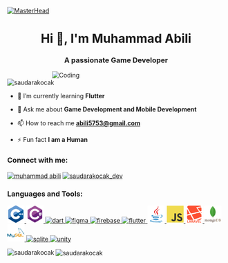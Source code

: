 [![MasterHead](https://i.imgur.com/OE3QUqv.gif)](https://rishavchanda.io)




<h1 align="center">Hi 👋, I'm Muhammad Abili</h1>
<h3 align="center">A passionate Game Developer</h3>
<img align="right" alt="Coding" width="400" src="https://media2.giphy.com/media/3o7qE1YN7aBOFPRw8E/giphy.gif?cid=ecf05e47rk1p690cg206wplq48rqjh1834lv3r3o2c6z4pws&ep=v1_gifs_search&rid=giphy.gif&ct=g">

<p align="left"> <img src="https://komarev.com/ghpvc/?username=saudarakocak&label=Profile%20views&color=0e75b6&style=flat" alt="saudarakocak" /> </p>

- 🌱 I’m currently learning **Flutter**

- 💬 Ask me about **Game Development and Mobile Development**

- 📫 How to reach me **abili5753@gmail.com**

- ⚡ Fun fact **I am a Human**

<h3 align="left">Connect with me:</h3>
<p align="left">
<a href="https://linkedin.com/in/muhammad abili" target="blank"><img align="center" src="https://raw.githubusercontent.com/rahuldkjain/github-profile-readme-generator/master/src/images/icons/Social/linked-in-alt.svg" alt="muhammad abili" height="30" width="40" /></a>
<a href="https://instagram.com/saudarakocak_dev" target="blank"><img align="center" src="https://raw.githubusercontent.com/rahuldkjain/github-profile-readme-generator/master/src/images/icons/Social/instagram.svg" alt="saudarakocak_dev" height="30" width="40" /></a>
</p>

<h3 align="left">Languages and Tools:</h3>
<p align="left"> <a href="https://www.w3schools.com/cpp/" target="_blank" rel="noreferrer"> <img src="https://raw.githubusercontent.com/devicons/devicon/master/icons/cplusplus/cplusplus-original.svg" alt="cplusplus" width="40" height="40"/> </a> <a href="https://www.w3schools.com/cs/" target="_blank" rel="noreferrer"> <img src="https://raw.githubusercontent.com/devicons/devicon/master/icons/csharp/csharp-original.svg" alt="csharp" width="40" height="40"/> </a> <a href="https://dart.dev" target="_blank" rel="noreferrer"> <img src="https://www.vectorlogo.zone/logos/dartlang/dartlang-icon.svg" alt="dart" width="40" height="40"/> </a> <a href="https://www.figma.com/" target="_blank" rel="noreferrer"> <img src="https://www.vectorlogo.zone/logos/figma/figma-icon.svg" alt="figma" width="40" height="40"/> </a> <a href="https://firebase.google.com/" target="_blank" rel="noreferrer"> <img src="https://www.vectorlogo.zone/logos/firebase/firebase-icon.svg" alt="firebase" width="40" height="40"/> </a> <a href="https://flutter.dev" target="_blank" rel="noreferrer"> <img src="https://www.vectorlogo.zone/logos/flutterio/flutterio-icon.svg" alt="flutter" width="40" height="40"/> </a> <a href="https://www.java.com" target="_blank" rel="noreferrer"> <img src="https://raw.githubusercontent.com/devicons/devicon/master/icons/java/java-original.svg" alt="java" width="40" height="40"/> </a> <a href="https://developer.mozilla.org/en-US/docs/Web/JavaScript" target="_blank" rel="noreferrer"> <img src="https://raw.githubusercontent.com/devicons/devicon/master/icons/javascript/javascript-original.svg" alt="javascript" width="40" height="40"/> </a> <a href="https://laravel.com/" target="_blank" rel="noreferrer"> <img src="https://raw.githubusercontent.com/devicons/devicon/master/icons/laravel/laravel-plain-wordmark.svg" alt="laravel" width="40" height="40"/> </a> <a href="https://www.mongodb.com/" target="_blank" rel="noreferrer"> <img src="https://raw.githubusercontent.com/devicons/devicon/master/icons/mongodb/mongodb-original-wordmark.svg" alt="mongodb" width="40" height="40"/> </a> <a href="https://www.mysql.com/" target="_blank" rel="noreferrer"> <img src="https://raw.githubusercontent.com/devicons/devicon/master/icons/mysql/mysql-original-wordmark.svg" alt="mysql" width="40" height="40"/> </a> <a href="https://www.sqlite.org/" target="_blank" rel="noreferrer"> <img src="https://www.vectorlogo.zone/logos/sqlite/sqlite-icon.svg" alt="sqlite" width="40" height="40"/> </a> <a href="https://unity.com/" target="_blank" rel="noreferrer"> <img src="https://www.vectorlogo.zone/logos/unity3d/unity3d-icon.svg" alt="unity" width="40" height="40"/> </a> </p>

<p><img align="left" src="https://github-readme-stats.vercel.app/api/top-langs?username=saudarakocak&show_icons=true&locale=en&layout=compact" alt="saudarakocak" /></p>

<p>&nbsp;<img align="center" src="https://github-readme-stats.vercel.app/api?username=saudarakocak&show_icons=true&locale=en" alt="saudarakocak" /></p>



